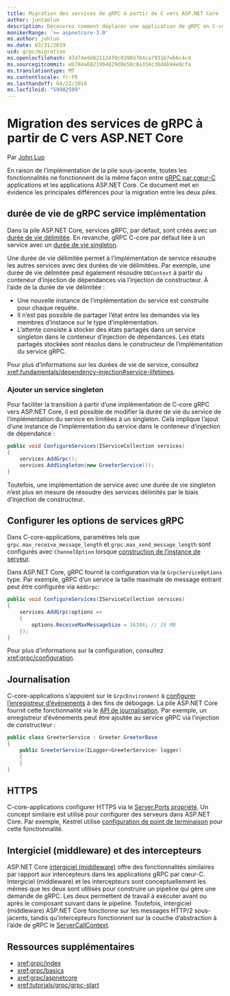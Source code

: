 ```yaml
---
title: Migration des services de gRPC à partir de C vers ASP.NET Core
author: juntaoluo
description: Découvrez comment déplacer une application de gRPC en C-core existante s’exécutant sur la pile ASP.NET Core.
monikerRange: '>= aspnetcore-3.0'
ms.author: johluo
ms.date: 03/31/2019
uid: grpc/migration
ms.openlocfilehash: 47d74edd821124f0c8390d704ca7931b7eb6c4cd
ms.sourcegitcommit: eb784a68219b4829d8e50c8a334c38d4b94e0cfa
ms.translationtype: MT
ms.contentlocale: fr-FR
ms.lasthandoff: 04/22/2019
ms.locfileid: "59982599"
---
```

# <a name="migrating-grpc-services-from-c-core-to-aspnet-core"></a>Migration des services de gRPC à partir de C vers ASP.NET Core

Par [John Luo](https://github.com/juntaoluo)

En raison de l’implémentation de la pile sous-jacente, toutes les fonctionnalités ne fonctionnent de la même façon entre [gRPC par cœur-C](https://grpc.io/blog/grpc-stacks) applications et les applications ASP.NET Core. Ce document met en évidence les principales différences pour la migration entre les deux piles.

## <a name="grpc-service-implementation-lifetime"></a>durée de vie de gRPC service implémentation

Dans la pile ASP.NET Core, services gRPC, par défaut, sont créés avec un [durée de vie délimitée](xref:fundamentals/dependency-injection#service-lifetimes). En revanche, gRPC C-core par défaut liée à un service avec un [durée de vie singleton](xref:fundamentals/dependency-injection#service-lifetimes).

Une durée de vie délimitée permet à l’implémentation de service résoudre les autres services avec des durées de vie délimitées. Par exemple, une durée de vie délimitée peut également résoudre `DBContext` à partir du conteneur d’injection de dépendances via l’injection de constructeur. À l’aide de la durée de vie délimitée :

* Une nouvelle instance de l’implémentation du service est construite pour chaque requête.
* Il n’est pas possible de partager l’état entre les demandes via les membres d’instance sur le type d’implémentation.
* L’attente consiste à stocker des états partagés dans un service singleton dans le conteneur d’injection de dépendances. Les états partagés stockées sont résolus dans le constructeur de l’implémentation du service gRPC.

Pour plus d’informations sur les durées de vie de service, consultez <xref:fundamentals/dependency-injection#service-lifetimes>.

### <a name="add-a-singleton-service"></a>Ajouter un service singleton

Pour faciliter la transition à partir d’une implémentation de C-core gRPC vers ASP.NET Core, il est possible de modifier la durée de vie du service de l’implémentation du service en limitées à un singleton. Cela implique l’ajout d’une instance de l’implémentation du service dans le conteneur d’injection de dépendance :

```csharp
public void ConfigureServices(IServiceCollection services)
{
    services.AddGrpc();
    services.AddSingleton(new GreeterService());
}
```

Toutefois, une implémentation de service avec une durée de vie singleton n’est plus en mesure de résoudre des services délimités par le biais d’injection de constructeur.

## <a name="configure-grpc-services-options"></a>Configurer les options de services gRPC

Dans C-core-applications, paramètres tels que `grpc.max_receive_message_length` et `grpc.max_send_message_length` sont configurés avec `ChannelOption` lorsque [construction de l’instance de serveur](https://grpc.io/grpc/csharp/api/Grpc.Core.Server.html#Grpc_Core_Server__ctor_System_Collections_Generic_IEnumerable_Grpc_Core_ChannelOption__).

Dans ASP.NET Core, gRPC fournit la configuration via la `GrpcServiceOptions` type. Par exemple, gRPC d’un service la taille maximale de message entrant peut être configurée via `AddGrpc`:

```csharp
public void ConfigureServices(IServiceCollection services)
{
    services.AddGrpc(options =>
    {
        options.ReceiveMaxMessageSize = 16384; // 16 MB
    });
}
```

Pour plus d’informations sur la configuration, consultez <xref:grpc/configuration>.

## <a name="logging"></a>Journalisation

C-core-applications s’appuient sur le `GrpcEnvironment` à [configurer l’enregistreur d’événements](https://grpc.io/grpc/csharp/api/Grpc.Core.GrpcEnvironment.html?q=size#Grpc_Core_GrpcEnvironment_SetLogger_Grpc_Core_Logging_ILogger_) à des fins de débogage. La pile ASP.NET Core fournit cette fonctionnalité via le [API de journalisation](xref:fundamentals/logging/index). Par exemple, un enregistreur d’événements peut être ajoutée au service gRPC via l’injection de constructeur :

```csharp
public class GreeterService : Greeter.GreeterBase
{
    public GreeterService(ILogger<GreeterService> logger)
    {
    }
}
```

## <a name="https"></a>HTTPS

C-core-applications configurer HTTPS via le [Server.Ports propriété](https://grpc.io/grpc/csharp/api/Grpc.Core.Server.html#Grpc_Core_Server_Ports). Un concept similaire est utilisé pour configurer des serveurs dans ASP.NET Core. Par exemple, Kestrel utilise [configuration de point de terminaison](xref:fundamentals/servers/kestrel#endpoint-configuration) pour cette fonctionnalité.

## <a name="interceptors-and-middleware"></a>Intergiciel (middleware) et des intercepteurs

ASP.NET Core [intergiciel (middleware)](xref:fundamentals/middleware/index) offre des fonctionnalités similaires par rapport aux intercepteurs dans les applications gRPC par cœur-C. Intergiciel (middleware) et les intercepteurs sont conceptuellement les mêmes que les deux sont utilisés pour construire un pipeline qui gère une demande de gRPC. Les deux permettent de travail à exécuter avant ou après le composant suivant dans le pipeline. Toutefois, intergiciel (middleware) ASP.NET Core fonctionne sur les messages HTTP/2 sous-jacents, tandis qu’intercepteurs fonctionnent sur la couche d’abstraction à l’aide de gRPC le [ServerCallContext](https://grpc.io/grpc/csharp/api/Grpc.Core.ServerCallContext.html).

## <a name="additional-resources"></a>Ressources supplémentaires

* <xref:grpc/index>
* <xref:grpc/basics>
* <xref:grpc/aspnetcore>
* <xref:tutorials/grpc/grpc-start>
